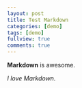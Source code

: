 ```yaml
---
layout: post
title: Test Markdown
categories: [demo]
tags: [demo]
fullview: true
comments: true
---
```


**Markdown** is awesome.

_I love Markdown._
